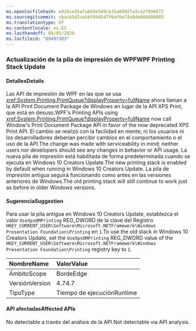 ```yaml
---
ms.openlocfilehash: e42bce91afab68e509cb35a8992fa3ca2f096872
ms.sourcegitcommit: cbacb5d2cebbf044547f6af6e74a9de866800985
ms.translationtype: HT
ms.contentlocale: es-ES
ms.lasthandoff: 09/05/2020
ms.locfileid: "89497303"
---
```

### <a name="wpf-printing-stack-update"></a><span data-ttu-id="510c0-101">Actualización de la pila de impresión de WPF</span><span class="sxs-lookup"><span data-stu-id="510c0-101">WPF Printing Stack Update</span></span>

#### <a name="details"></a><span data-ttu-id="510c0-102">Detalles</span><span class="sxs-lookup"><span data-stu-id="510c0-102">Details</span></span>

<span data-ttu-id="510c0-103">Las API de impresión de WPF en las que se usa <xref:System.Printing.PrintQueue?displayProperty=fullName> ahora llaman a la API Print Document Package de Windows en lugar de la API XPS Print, que está en desuso.</span><span class="sxs-lookup"><span data-stu-id="510c0-103">WPF's Printing APIs using <xref:System.Printing.PrintQueue?displayProperty=fullName> now call Window's Print Document Package API in favor of the now deprecated XPS Print API.</span></span> <span data-ttu-id="510c0-104">El cambio se realizó con la facilidad en mente; ni los usuarios ni los desarrolladores deberían percibir cambios en el comportamiento o el uso de la API.</span><span class="sxs-lookup"><span data-stu-id="510c0-104">The change was made with serviceability in mind; neither users nor developers should see any changes in behavior or API usage.</span></span> <span data-ttu-id="510c0-105">La nueva pila de impresión está habilitada de forma predeterminada cuando se ejecuta en Windows 10 Creators Update.</span><span class="sxs-lookup"><span data-stu-id="510c0-105">The new printing stack is enabled by default when running in Windows 10 Creators Update.</span></span> <span data-ttu-id="510c0-106">La pila de impresión antigua seguirá funcionando como antes en las versiones anteriores de Windows.</span><span class="sxs-lookup"><span data-stu-id="510c0-106">The old printing stack will still continue to work just as before in older Windows versions.</span></span>

#### <a name="suggestion"></a><span data-ttu-id="510c0-107">Sugerencia</span><span class="sxs-lookup"><span data-stu-id="510c0-107">Suggestion</span></span>

<span data-ttu-id="510c0-108">Para usar la pila antigua en Windows 10 Creators Update, establezca el valor <code>UseXpsOMPrinting</code> REG_DWORD de la clave del Registro <code>HKEY_CURRENT_USER\Software\Microsoft\.NETFramework\Windows Presentation Foundation\Printing</code> en <code>1</code>.</span><span class="sxs-lookup"><span data-stu-id="510c0-108">To use the old stack in Windows 10 Creators Update, set the <code>UseXpsOMPrinting</code> REG_DWORD value of the <code>HKEY_CURRENT_USER\Software\Microsoft\.NETFramework\Windows Presentation Foundation\Printing</code> registry key to <code>1</code>.</span></span>

| <span data-ttu-id="510c0-109">Nombre</span><span class="sxs-lookup"><span data-stu-id="510c0-109">Name</span></span>    | <span data-ttu-id="510c0-110">Valor</span><span class="sxs-lookup"><span data-stu-id="510c0-110">Value</span></span>       |
|:--------|:------------|
| <span data-ttu-id="510c0-111">Ámbito</span><span class="sxs-lookup"><span data-stu-id="510c0-111">Scope</span></span>   |<span data-ttu-id="510c0-112">Borde</span><span class="sxs-lookup"><span data-stu-id="510c0-112">Edge</span></span>|
|<span data-ttu-id="510c0-113">Versión</span><span class="sxs-lookup"><span data-stu-id="510c0-113">Version</span></span>|<span data-ttu-id="510c0-114">4.7</span><span class="sxs-lookup"><span data-stu-id="510c0-114">4.7</span></span>|
|<span data-ttu-id="510c0-115">Tipo</span><span class="sxs-lookup"><span data-stu-id="510c0-115">Type</span></span>|<span data-ttu-id="510c0-116">Tiempo de ejecución</span><span class="sxs-lookup"><span data-stu-id="510c0-116">Runtime</span></span>|

#### <a name="affected-apis"></a><span data-ttu-id="510c0-117">API afectadas</span><span class="sxs-lookup"><span data-stu-id="510c0-117">Affected APIs</span></span>

<span data-ttu-id="510c0-118">No detectable a través del análisis de la API.</span><span class="sxs-lookup"><span data-stu-id="510c0-118">Not detectable via API analysis.</span></span>

<!--

#### Affected APIs

Not detectable via API analysis.

-->
